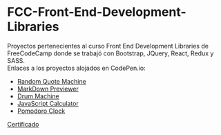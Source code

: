 # FCC-Front-End-Development-Libraries
Proyectos pertenecientes al curso Front End Development Libraries de FreeCodeCamp donde se trabajó con Bootstrap, JQuery, React, Redux y SASS.\
Enlaces a los proyectos alojados en CodePen.io:
* [Random Quote Machine](https://codepen.io/EdCampi/full/YzqVGXW)
* [MarkDown Previewer](https://codepen.io/EdCampi/full/wvGdQPz)
* [Drum Machine](https://codepen.io/EdCampi/full/rNewjdd)
* [JavaScript Calculator](https://codepen.io/EdCampi/full/NWNgzgJ)
* [Pomodoro Clock](https://codepen.io/EdCampi/full/PoNJZPq)

[Certificado](https://www.freecodecamp.org/certification/campi/front-end-development-libraries)
